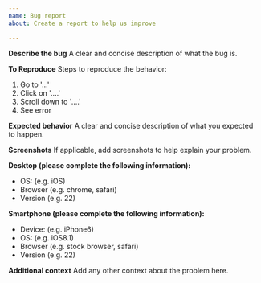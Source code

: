 ```yaml
---
name: Bug report
about: Create a report to help us improve

---
```


**Describe the bug**
A clear and concise description of what the bug is.

**To Reproduce**
Steps to reproduce the behavior:
1. Go to '...'
2. Click on '....'
3. Scroll down to '....'
4. See error

**Expected behavior**
A clear and concise description of what you expected to happen.

**Screenshots**
If applicable, add screenshots to help explain your problem.

**Desktop (please complete the following information):**
-  OS: (e.g. iOS)
-  Browser (e.g. chrome, safari)
-  Version (e.g. 22)

**Smartphone (please complete the following information):**
-  Device: (e.g. iPhone6)
-  OS: (e.g. iOS8.1)
-  Browser (e.g. stock browser, safari)
-  Version (e.g. 22)

**Additional context**
Add any other context about the problem here.
